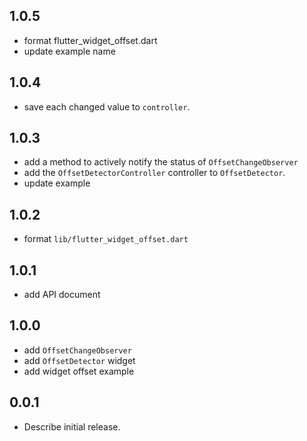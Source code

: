 ## 1.0.5

- format flutter_widget_offset.dart
- update example name

## 1.0.4

- save each changed value to `controller`.

## 1.0.3

- add a method to actively notify the status of `OffsetChangeObserver`
- add the `OffsetDetectorController` controller to `OffsetDetector`.
- update example

## 1.0.2

- format `lib/flutter_widget_offset.dart`

## 1.0.1

- add API document

## 1.0.0

- add `OffsetChangeObserver`
- add `OffsetDetector` widget
- add widget offset example

## 0.0.1

* Describe initial release.
